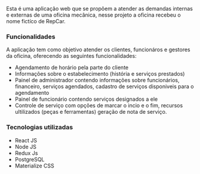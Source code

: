 Esta é uma aplicação web que se propõem a atender as demandas internas e externas de uma oficina mecânica, nesse projeto a oficina recebeu o nome fictíco de RepCar.
### Funcionalidades
A aplicação tem como objetivo atender os clientes, funcionáros e gestores da oficina, oferecendo as seguintes funcionalidades:
- 	Agendamento de horário pela parte do cliente
- 	Informações sobre o estabelecimento (história e serviços prestados)
- 	Painel de administrador contendo informações sobre funcionários, financeiro, serviços agendados, cadastro de serviços disponiveis para o agendamento
- 	Painel de funcionário contendo serviços designados a ele
- 	Controle de serviço com opções de marcar o incio e o fim, recursos ultilizados (peças e ferramentas) geração de nota de serviço.

### Tecnologias utilizadas

- React JS
- Node JS
- Redux Js
- PostgreSQL
- Materialize CSS
